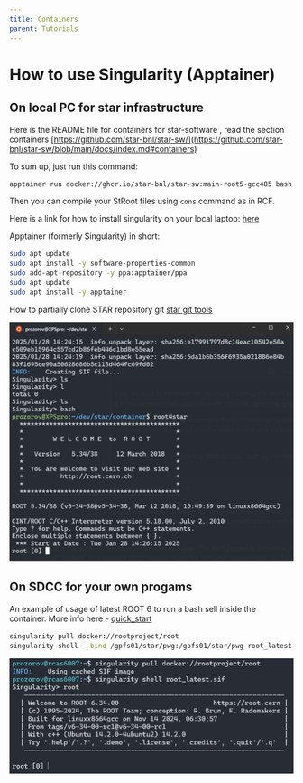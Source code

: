 ```yaml
---
title: Containers
parent: Tutorials
---
```


# How to use Singularity (Apptainer)



## On **local** PC for star infrastructure

Here is the README file for containers for star-software , read the section containers
[https://github.com/star-bnl/star-sw/](https://github.com/star-bnl/star-sw/blob/main/docs/index.md#containers)

To sum up, just run this command:

``` bash
apptainer run docker://ghcr.io/star-bnl/star-sw:main-root5-gcc485 bash -l
```

Then you can compile your  StRoot files using `cons` command as in RCF.

Here is a link for how to install singularity on your local laptop:
[here](https://apptainer.org/docs/admin/main/installation.html)

Apptainer (formerly Singularity) in short:

``` bash
sudo apt update
sudo apt install -y software-properties-common
sudo add-apt-repository -y ppa:apptainer/ppa
sudo apt update
sudo apt install -y apptainer
```

How to partially clone STAR repository git
[star git tools](https://github.com/star-bnl/star-git-tools)

![alt text](/img/container.png)

## On **SDCC** for your own progams

An example of usage of latest ROOT 6 to run a bash sell inside the container.
More info here - [quick_start](https://apptainer.org/docs/user/main/quick_start.html)
```bash
singularity pull docker://rootproject/root
singularity shell --bind /gpfs01/star/pwg:/gpfs01/star/pwg root_latest.sif 
```
![alt text](/img/singularity_sdcc.png)